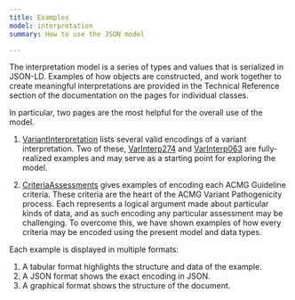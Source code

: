 ```yaml
---
title: Examples
model: interpretation
summary: How to use the JSON model

---
```


The interpretation model is a series of types and values that is serialized in JSON-LD.  Examples of how objects are constructed, and work together to create meaningful interpretations are provided in the Technical Reference section of the documentation on the pages for individual classes.

In particular, two pages are the most helpful for the overall use of the model.

1. [VariantInterpretation](../tech/variant_interpretation.html) lists several valid encodings of a variant interpretation.  Two of these, [VarInterp274](../tech/details/details.html#VarInterp274) and [VarInterp063](../tech/details/details.html#VarInterp063) are fully-realized examples and may serve as a starting point for exploring the model.

2. [CriteriaAssessments](../tech/criterion_assessment.html) gives examples of encoding each ACMG Guideline criteria.   These criteria are the heart of the ACMG Variant Pathogenicity process.  Each represents a logical argument made about particular kinds of data, and as such encoding any particular assessment may be challenging.   To overcome this, we have shown examples of how every criteria may be encoded using the present model and data types.

Each example is displayed in multiple formats: 
1. A tabular format highlights the structure and data of the example.
2. A JSON format shows the exact encoding in JSON.
3. A graphical format shows the structure of the document.
